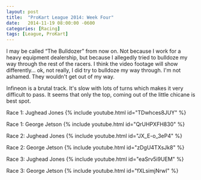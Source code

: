 ```yaml
---
layout: post
title:  "ProKart League 2014: Week Four"
date:   2014-11-19 08:00:00 -0600
categories: [Racing]
tags: [League, ProKart]
---
```


I may be called “The Bulldozer” from now on. Not because I work for a heavy equipment dealership, but because I allegedly tried to bulldoze my way through the rest of the racers. I think the video footage will show differently… ok, not really, I did try to bulldoze my way through. I'm not ashamed. They wouldn't get out of my way.

Infineon is a brutal track. It's slow with lots of turns which makes it very difficult to pass. It seems that only the top, coming out of the little chicane is best spot.

Race 1: Jughead Jones
{% include youtube.html id="TDwhces8JUY" %}

Race 1: George Jetson
{% include youtube.html id="QrUHPXFH830" %}

Race 2: Jughead Jones
{% include youtube.html id="JX_E-o_3eP4" %}

Race 2: George Jetson
{% include youtube.html id="zDgU4TXsJk8" %}

Race 3: Jughead Jones
{% include youtube.html id="eaSrv5i9UEM" %}

Race 3: George Jetson
{% include youtube.html id="fXLsimjNrwI" %}
